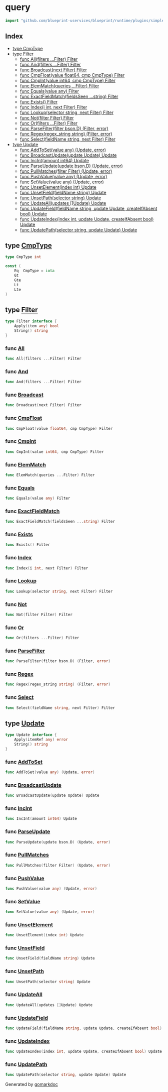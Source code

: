 <!-- Code generated by gomarkdoc. DO NOT EDIT -->

# query

```go
import "github.com/blueprint-uservices/blueprint/runtime/plugins/simplenosqldb/query"
```

## Index

- [type CmpType](<#CmpType>)
- [type Filter](<#Filter>)
  - [func All\(filters ...Filter\) Filter](<#All>)
  - [func And\(filters ...Filter\) Filter](<#And>)
  - [func Broadcast\(next Filter\) Filter](<#Broadcast>)
  - [func CmpFloat\(value float64, cmp CmpType\) Filter](<#CmpFloat>)
  - [func CmpInt\(value int64, cmp CmpType\) Filter](<#CmpInt>)
  - [func ElemMatch\(queries ...Filter\) Filter](<#ElemMatch>)
  - [func Equals\(value any\) Filter](<#Equals>)
  - [func ExactFieldMatch\(fieldsSeen ...string\) Filter](<#ExactFieldMatch>)
  - [func Exists\(\) Filter](<#Exists>)
  - [func Index\(i int, next Filter\) Filter](<#Index>)
  - [func Lookup\(selector string, next Filter\) Filter](<#Lookup>)
  - [func Not\(filter Filter\) Filter](<#Not>)
  - [func Or\(filters ...Filter\) Filter](<#Or>)
  - [func ParseFilter\(filter bson.D\) \(Filter, error\)](<#ParseFilter>)
  - [func Regex\(regex\_string string\) \(Filter, error\)](<#Regex>)
  - [func Select\(fieldName string, next Filter\) Filter](<#Select>)
- [type Update](<#Update>)
  - [func AddToSet\(value any\) \(Update, error\)](<#AddToSet>)
  - [func BroadcastUpdate\(update Update\) Update](<#BroadcastUpdate>)
  - [func IncInt\(amount int64\) Update](<#IncInt>)
  - [func ParseUpdate\(update bson.D\) \(Update, error\)](<#ParseUpdate>)
  - [func PullMatches\(filter Filter\) \(Update, error\)](<#PullMatches>)
  - [func PushValue\(value any\) \(Update, error\)](<#PushValue>)
  - [func SetValue\(value any\) \(Update, error\)](<#SetValue>)
  - [func UnsetElement\(index int\) Update](<#UnsetElement>)
  - [func UnsetField\(fieldName string\) Update](<#UnsetField>)
  - [func UnsetPath\(selector string\) Update](<#UnsetPath>)
  - [func UpdateAll\(updates \[\]Update\) Update](<#UpdateAll>)
  - [func UpdateField\(fieldName string, update Update, createIfAbsent bool\) Update](<#UpdateField>)
  - [func UpdateIndex\(index int, update Update, createIfAbsent bool\) Update](<#UpdateIndex>)
  - [func UpdatePath\(selector string, update Update\) Update](<#UpdatePath>)


<a name="CmpType"></a>
## type [CmpType](<https://github.com/blueprint-uservices/blueprint/blob/main/runtime/plugins/simplenosqldb/query/filter.go#L41>)



```go
type CmpType int
```

<a name="Eq"></a>

```go
const (
    Eq  CmpType = iota
    Gt
    Gte
    Lt
    Lte
)
```

<a name="Filter"></a>
## type [Filter](<https://github.com/blueprint-uservices/blueprint/blob/main/runtime/plugins/simplenosqldb/query/filter.go#L17-L20>)



```go
type Filter interface {
    Apply(item any) bool
    String() string
}
```

<a name="All"></a>
### func [All](<https://github.com/blueprint-uservices/blueprint/blob/main/runtime/plugins/simplenosqldb/query/filter.go#L180>)

```go
func All(filters ...Filter) Filter
```



<a name="And"></a>
### func [And](<https://github.com/blueprint-uservices/blueprint/blob/main/runtime/plugins/simplenosqldb/query/filter.go#L137>)

```go
func And(filters ...Filter) Filter
```



<a name="Broadcast"></a>
### func [Broadcast](<https://github.com/blueprint-uservices/blueprint/blob/main/runtime/plugins/simplenosqldb/query/filter.go#L115>)

```go
func Broadcast(next Filter) Filter
```



<a name="CmpFloat"></a>
### func [CmpFloat](<https://github.com/blueprint-uservices/blueprint/blob/main/runtime/plugins/simplenosqldb/query/filter.go#L133>)

```go
func CmpFloat(value float64, cmp CmpType) Filter
```



<a name="CmpInt"></a>
### func [CmpInt](<https://github.com/blueprint-uservices/blueprint/blob/main/runtime/plugins/simplenosqldb/query/filter.go#L129>)

```go
func CmpInt(value int64, cmp CmpType) Filter
```



<a name="ElemMatch"></a>
### func [ElemMatch](<https://github.com/blueprint-uservices/blueprint/blob/main/runtime/plugins/simplenosqldb/query/filter.go#L184>)

```go
func ElemMatch(queries ...Filter) Filter
```



<a name="Equals"></a>
### func [Equals](<https://github.com/blueprint-uservices/blueprint/blob/main/runtime/plugins/simplenosqldb/query/filter.go#L119>)

```go
func Equals(value any) Filter
```



<a name="ExactFieldMatch"></a>
### func [ExactFieldMatch](<https://github.com/blueprint-uservices/blueprint/blob/main/runtime/plugins/simplenosqldb/query/filter.go#L167>)

```go
func ExactFieldMatch(fieldsSeen ...string) Filter
```



<a name="Exists"></a>
### func [Exists](<https://github.com/blueprint-uservices/blueprint/blob/main/runtime/plugins/simplenosqldb/query/filter.go#L163>)

```go
func Exists() Filter
```



<a name="Index"></a>
### func [Index](<https://github.com/blueprint-uservices/blueprint/blob/main/runtime/plugins/simplenosqldb/query/filter.go#L111>)

```go
func Index(i int, next Filter) Filter
```



<a name="Lookup"></a>
### func [Lookup](<https://github.com/blueprint-uservices/blueprint/blob/main/runtime/plugins/simplenosqldb/query/filter.go#L92>)

```go
func Lookup(selector string, next Filter) Filter
```



<a name="Not"></a>
### func [Not](<https://github.com/blueprint-uservices/blueprint/blob/main/runtime/plugins/simplenosqldb/query/filter.go#L159>)

```go
func Not(filter Filter) Filter
```



<a name="Or"></a>
### func [Or](<https://github.com/blueprint-uservices/blueprint/blob/main/runtime/plugins/simplenosqldb/query/filter.go#L148>)

```go
func Or(filters ...Filter) Filter
```



<a name="ParseFilter"></a>
### func [ParseFilter](<https://github.com/blueprint-uservices/blueprint/blob/main/runtime/plugins/simplenosqldb/query/parsefilter.go#L15>)

```go
func ParseFilter(filter bson.D) (Filter, error)
```



<a name="Regex"></a>
### func [Regex](<https://github.com/blueprint-uservices/blueprint/blob/main/runtime/plugins/simplenosqldb/query/filter.go#L175>)

```go
func Regex(regex_string string) (Filter, error)
```



<a name="Select"></a>
### func [Select](<https://github.com/blueprint-uservices/blueprint/blob/main/runtime/plugins/simplenosqldb/query/filter.go#L107>)

```go
func Select(fieldName string, next Filter) Filter
```



<a name="Update"></a>
## type [Update](<https://github.com/blueprint-uservices/blueprint/blob/main/runtime/plugins/simplenosqldb/query/update.go#L14-L17>)



```go
type Update interface {
    Apply(itemRef any) error
    String() string
}
```

<a name="AddToSet"></a>
### func [AddToSet](<https://github.com/blueprint-uservices/blueprint/blob/main/runtime/plugins/simplenosqldb/query/update.go#L82>)

```go
func AddToSet(value any) (Update, error)
```



<a name="BroadcastUpdate"></a>
### func [BroadcastUpdate](<https://github.com/blueprint-uservices/blueprint/blob/main/runtime/plugins/simplenosqldb/query/update.go#L162>)

```go
func BroadcastUpdate(update Update) Update
```



<a name="IncInt"></a>
### func [IncInt](<https://github.com/blueprint-uservices/blueprint/blob/main/runtime/plugins/simplenosqldb/query/update.go#L99>)

```go
func IncInt(amount int64) Update
```



<a name="ParseUpdate"></a>
### func [ParseUpdate](<https://github.com/blueprint-uservices/blueprint/blob/main/runtime/plugins/simplenosqldb/query/parseupdate.go#L11>)

```go
func ParseUpdate(update bson.D) (Update, error)
```



<a name="PullMatches"></a>
### func [PullMatches](<https://github.com/blueprint-uservices/blueprint/blob/main/runtime/plugins/simplenosqldb/query/update.go#L87>)

```go
func PullMatches(filter Filter) (Update, error)
```



<a name="PushValue"></a>
### func [PushValue](<https://github.com/blueprint-uservices/blueprint/blob/main/runtime/plugins/simplenosqldb/query/update.go#L77>)

```go
func PushValue(value any) (Update, error)
```



<a name="SetValue"></a>
### func [SetValue](<https://github.com/blueprint-uservices/blueprint/blob/main/runtime/plugins/simplenosqldb/query/update.go#L72>)

```go
func SetValue(value any) (Update, error)
```



<a name="UnsetElement"></a>
### func [UnsetElement](<https://github.com/blueprint-uservices/blueprint/blob/main/runtime/plugins/simplenosqldb/query/update.go#L95>)

```go
func UnsetElement(index int) Update
```



<a name="UnsetField"></a>
### func [UnsetField](<https://github.com/blueprint-uservices/blueprint/blob/main/runtime/plugins/simplenosqldb/query/update.go#L91>)

```go
func UnsetField(fieldName string) Update
```



<a name="UnsetPath"></a>
### func [UnsetPath](<https://github.com/blueprint-uservices/blueprint/blob/main/runtime/plugins/simplenosqldb/query/update.go#L126>)

```go
func UnsetPath(selector string) Update
```



<a name="UpdateAll"></a>
### func [UpdateAll](<https://github.com/blueprint-uservices/blueprint/blob/main/runtime/plugins/simplenosqldb/query/update.go#L149>)

```go
func UpdateAll(updates []Update) Update
```



<a name="UpdateField"></a>
### func [UpdateField](<https://github.com/blueprint-uservices/blueprint/blob/main/runtime/plugins/simplenosqldb/query/update.go#L103>)

```go
func UpdateField(fieldName string, update Update, createIfAbsent bool) Update
```



<a name="UpdateIndex"></a>
### func [UpdateIndex](<https://github.com/blueprint-uservices/blueprint/blob/main/runtime/plugins/simplenosqldb/query/update.go#L107>)

```go
func UpdateIndex(index int, update Update, createIfAbsent bool) Update
```



<a name="UpdatePath"></a>
### func [UpdatePath](<https://github.com/blueprint-uservices/blueprint/blob/main/runtime/plugins/simplenosqldb/query/update.go#L111>)

```go
func UpdatePath(selector string, update Update) Update
```



Generated by [gomarkdoc](<https://github.com/princjef/gomarkdoc>)
